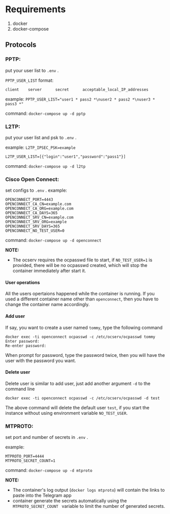 # Requirements

1. docker
2. docker-compose

## Protocols

### PPTP:

put your user list to `.env` .

`PPTP_USER_LIST` format:

```
client    server      secret      acceptable_local_IP_addresses
```

example:
`PPTP_USER_LIST="user1 * pass2 *\nuser2 * pass2 *\nuser3 * pass3 *"`

command:
`docker-compose up -d pptp`

### L2TP:

put your user list and psk to `.env` .

example:
`L2TP_IPSEC_PSK=example`

`L2TP_USER_LIST=[{"login":"user1","password":"pass1"}]`

command:
`docker-compose up -d l2tp`

### Cisco Open Connect:

set configs to `.env` .
example:

```
OPENCONNECT_PORT=4443
OPENCONNECT_CA_CN=example.com
OPENCONNECT_CA_ORG=example.com
OPENCONNECT_CA_DAYS=365
OPENCONNECT_SRV_CN=example.com
OPENCONNECT_SRV_ORG=example
OPENCONNECT_SRV_DAYS=365
OPENCONNECT_NO_TEST_USER=0
```

command:
`docker-compose up -d openconnect`

**NOTE:**

- The ocserv requires the ocpasswd file to start, if `NO_TEST_USER=1` is provided, there will be no ocpasswd created, which will stop the container immediately after start it.

#### User operations

All the users opertaions happened while the container is running. If you used a different container name other than `openconnect`, then you have to change the container name accordingly.

#### Add user

If say, you want to create a user named `tommy`, type the following command

```
docker exec -ti openconnect ocpasswd -c /etc/ocserv/ocpasswd tommy
Enter password:
Re-enter password:
```

When prompt for password, type the password twice, then you will have the user with the password you want.

#### Delete user

Delete user is similar to add user, just add another argument `-d` to the command line

`docker exec -ti openconnect ocpasswd -c /etc/ocserv/ocpasswd -d test`

The above command will delete the default user `test`, if you start the instance without using environment variable `NO_TEST_USER`.

### MTPROTO:

set port and number of secrets in `.env` .

example:

```
MTPROTO_PORT=4444
MTPROTO_SECRET_COUNT=1
```

command:
`docker-compose up -d mtproto`

**NOTE:**

- The container's log output (`docker logs mtproto`) will contain the
  links to paste into the Telegram app
- container generate the secrets automatically using the `MTPROTO_SECRET_COUNT ` variable to limit the number of generated secrets.

